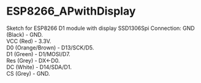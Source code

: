 # ESP8266_APwithDisplay
Sketch for ESP8266 D1 module with display SSD1306Spi
Connection: 
GND (Black) - GND.   
VCC (Red) - 3.3V.   
D0 (Orange/Brown) - D13/SCK/D5.   
D1 (Green) - D1/MOSI/D7.   
Res (Grey) - DX<-D0.   
DC (White) - D14/SDA/D1.   
CS (Grey) - GND.   
